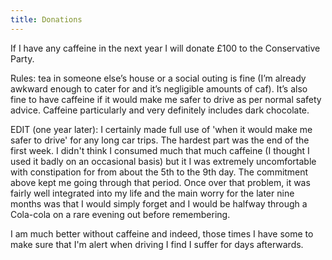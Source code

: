 ```yaml
---
title: Donations 
--- 
```



If I have any caffeine in the next year I will donate £100 to the Conservative Party.  

Rules: tea in someone else’s house or a social outing is fine (I’m already awkward enough to cater for and it’s negligible amounts of caf). It’s also fine to have caffeine if it would make me safer to drive as per normal safety advice. Caffeine particularly and very definitely includes dark chocolate.

EDIT (one year later):  I certainly made full use of 'when it would make me safer to drive' for any long car trips.  The hardest part was the end of the first week.  I didn't think I consumed much that much caffeine (I thought I used it badly on an occasional basis) but it I was extremely uncomfortable with constipation for from about the 5th to the 9th day.  The commitment above kept me going through that period.  Once over that problem, it was fairly well integrated into my life and the main worry for the later nine months was that I would simply forget and I would be halfway through a Cola-cola on a rare evening out before remembering.  

I am much better without caffeine and indeed, those times I have some to make sure that I'm alert when driving I find I suffer for days afterwards.  


